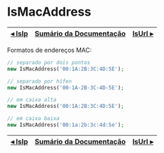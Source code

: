 # IsMacAddress

[◂ IsIp](08-isip.md) | [Sumário da Documentação](indice.md) | [IsUrl ▸](08-isurl.md)
-- | -- | --

Formatos de endereços MAC:

```php
// separado por dois pontos
new IsMacAddress('00:1A:2B:3C:4D:5E');

// separado por hífen
new IsMacAddress('00-1A-2B-3C-4D-5E');

// em caixa alta
new IsMacAddress('00:1A:2B:3C:4D:5E');

// em caixa baixa
new IsMacAddress('00:1a:2b:3c:4d:5e');
```

[◂ IsIp](08-isip.md) | [Sumário da Documentação](indice.md) | [IsUrl ▸](08-isurl.md)
-- | -- | --
